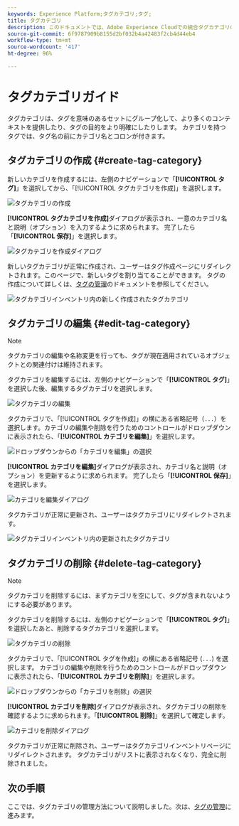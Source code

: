 ```yaml
---
keywords: Experience Platform;タグカテゴリ;タグ;
title: タグカテゴリ
description: このドキュメントでは、Adobe Experience Cloudでの統合タグカテゴリの管理に関する情報を提供します
source-git-commit: 6f9787909b8155d2bf032b4a42483f2cb4d44eb4
workflow-type: tm+mt
source-wordcount: '417'
ht-degree: 96%

---
```


# タグカテゴリガイド

タグカテゴリは、タグを意味のあるセットにグループ化して、より多くのコンテキストを提供したり、タグの目的をより明確にしたりします。 カテゴリを持つタグでは、タグ名の前にカテゴリ名とコロンが付きます。

## タグカテゴリの作成 {#create-tag-category}

新しいカテゴリを作成するには、左側のナビゲーションで「**[!UICONTROL タグ]**」を選択してから、「[!UICONTROL タグカテゴリを作成]」を選択します。

![タグカテゴリの作成](./images/create-tag-category.png)

**[!UICONTROL タグカテゴリを作成]**&#x200B;ダイアログが表示され、一意のカテゴリ名と説明（オプション）を入力するように求められます。 完了したら「**[!UICONTROL 保存]**」を選択します。

![タグカテゴリを作成ダイアログ](./images/create-tag-category-dialog.png)

新しいタグカテゴリが正常に作成され、ユーザーはタグ作成ページにリダイレクトされます。このページで、新しいタグを割り当てることができます。 タグの作成について詳しくは、[タグの管理](./managing-tags.md#create-a-tag-create-tag)のドキュメントを参照してください。

![タグカテゴリインベントリ内の新しく作成されたタグカテゴリ](./images/new-tag-cateogry-listed.png)

## タグカテゴリの編集 {#edit-tag-category}

>[!NOTE]
>
>タグカテゴリの編集や名称変更を行っても、タグが現在適用されているオブジェクトとの関連付けは維持されます。

タグカテゴリを編集するには、左側のナビゲーションで「**[!UICONTROL タグ]**」を選択した後、編集するタグカテゴリを選択します。

![タグカテゴリの編集](./images/edit-tag-category.png)

タグカテゴリで、「[!UICONTROL タグを作成]」の横にある省略記号（`...`）を選択します。カテゴリの編集や削除を行うためのコントロールがドロップダウンに表示されたら、「**[!UICONTROL カテゴリを編集]**」を選択します。

![ドロップダウンからの「カテゴリを編集」の選択](./images/select-edit-tag-category.png)

**[!UICONTROL カテゴリを編集]**&#x200B;ダイアログが表示され、カテゴリ名と説明（オプション）を更新するように求められます。 完了したら「**[!UICONTROL 保存]**」を選択します。

![カテゴリを編集ダイアログ](./images/edit-category-dialog.png)

タグカテゴリが正常に更新され、ユーザーはタグカテゴリにリダイレクトされます。

![タグカテゴリインベントリ内の更新されたタグカテゴリ](./images/updated-tag-category.png)

## タグカテゴリの削除 {#delete-tag-category}

>[!NOTE]
>
>タグカテゴリを削除するには、まずカテゴリを空にして、タグが含まれないようにする必要があります。

タグカテゴリを削除するには、左側のナビゲーションで「**[!UICONTROL タグ]**」を選択したあと、削除するタグカテゴリを選択します。

![タグカテゴリの削除](./images/edit-tag-category.png)

タグカテゴリで、「[!UICONTROL タグを作成]」の横にある省略記号 (`...`) を選択します。 カテゴリの編集や削除を行うためのコントロールがドロップダウンに表示されたら、「**[!UICONTROL カテゴリを削除]**」を選択します。

![ドロップダウンからの「カテゴリを削除」の選択](./images/select-delete-tag-category.png)

**[!UICONTROL カテゴリを削除]**&#x200B;ダイアログが表示され、タグカテゴリの削除を確認するように求められます。「**[!UICONTROL 削除]**」を選択して確定します。

![カテゴリを削除ダイアログ](./images/delete-category-dialog.png)

タグカテゴリが正常に削除され、ユーザーはタグカテゴリインベントリページにリダイレクトされます。 タグカテゴリがリストに表示されなくなり、完全に削除されました。

## 次の手順

ここでは、タグカテゴリの管理方法について説明しました。次は、[タグの管理](./managing-tags.md)に進みます。
